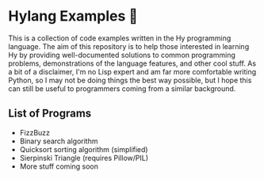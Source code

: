 # Hylang Examples 🦑
This is a collection of code examples written in the Hy programming language. The aim of this repository is to help those interested in learning Hy by providing well-documented solutions to common programming problems, demonstrations of the language features, and other cool stuff. As a bit of a disclaimer, I'm no Lisp expert and am far more comfortable writing Python, so I may not be doing things the best way possible, but I hope this can still be useful to programmers coming from a similar background.
## List of Programs
- FizzBuzz
- Binary search algorithm
- Quicksort sorting algorithm (simplified)
- Sierpinski Triangle (requires Pillow/PIL)
- More stuff coming soon
